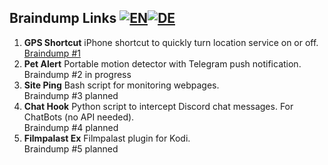 Braindump Links [![EN](https://www.wartris.com/gfx/en.png)](https://github.com/seizu/monobrot/blob/master/README.md)[![DE](https://www.wartris.com/gfx/de.png)](https://github.com/seizu/monobrot/blob/master/README_de.md)
-

1. **GPS Shortcut** iPhone shortcut to quickly turn location service on or off.  
   [Braindump #1](https://www.icloud.com/shortcuts/87eb59e3875e49be9797f33b5bcbb3c7)
2. **Pet Alert** Portable motion detector with Telegram push notification.    
   Braindump #2 in progress
3. **Site Ping** Bash script for monitoring webpages.  
   Braindump #3 planned
4. **Chat Hook** Python script to intercept Discord chat messages. For ChatBots (no API needed).  
   Braindump #4 planned
5. **Filmpalast Ex** Filmpalast plugin for Kodi.  
   Braindump #5 planned
